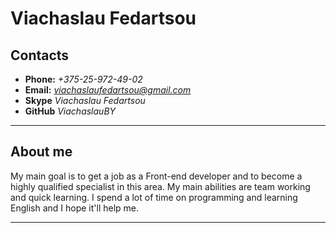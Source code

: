 # Viachaslau Fedartsou

## Contacts

- **Phone:** _+375-25-972-49-02_
- **Email:** *viachaslaufedartsou@gmail.com*
- **Skype** _Viachaslau Fedartsou_
- **GitHub** _ViachaslauBY_

---

## About me

My main goal is to get a job as a Front-end developer and to become a highly qualified specialist in this area. My main abilities are team working and quick learning. I spend a lot of time on programming and learning English and I hope it'll help me.

---
